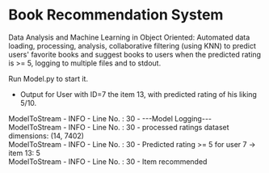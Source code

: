 # Book Recommendation System
Data Analysis and Machine Learning in Object Oriented: 
Automated data loading, processing, analysis, collaborative filtering (using KNN) to predict users' favorite books and suggest books to users when the predicted rating is >= 5, logging to multiple files and to stdout.

Run Model.py to start it.



- Output for User with ID=7 the item 13, with predicted rating of his liking 5/10.

ModelToStream - INFO - Line No. : 30 - ---Model Logging---\
ModelToStream - INFO - Line No. : 30 - processed ratings dataset dimensions: (14, 7402)\
ModelToStream - INFO - Line No. : 30 - Predicted rating >= 5 for user 7 -> item 13: 5\
ModelToStream - INFO - Line No. : 30 - Item recommended



